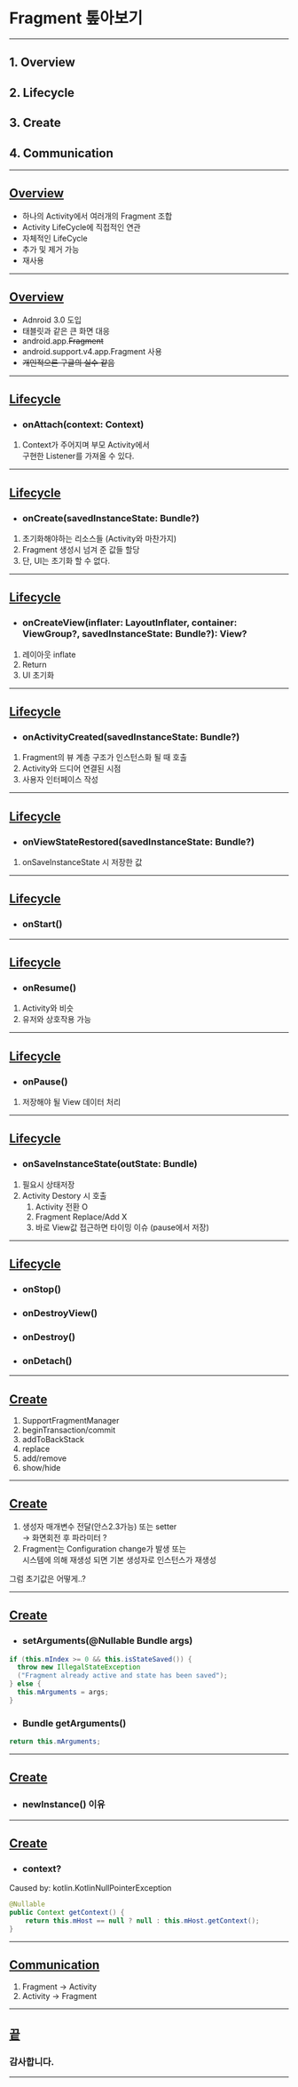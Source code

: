 # Fragment 톺아보기

---

## 1. Overview
## 2. Lifecycle
## 3. Create
## 4. Communication

--- 

## <u>**Overview**</u>

- 하나의 Activity에서 여러개의 Fragment 조합
- Activity LifeCycle에 직접적인 연관
- 자체적인 LifeCycle
- 추가 및 제거 가능
- 재사용

---
## <u>**Overview**</u>

- Adnroid 3.0 도입
- 태블릿과 같은 큰 화면 대응
- android.app.~~Fragment~~
- android.support.v4.app.Fragment 사용
- ~~개인적으론 구글의 실수 같음~~

---

## <u>**Lifecycle**</u>

- ### onAttach(context: Context)
1. Context가 주어지며 부모 Activity에서  
구현한 Listener를 가져올 수 있다.

---

## <u>**Lifecycle**</u>

- ### onCreate(savedInstanceState: Bundle?)
1. 초기화해야하는 리소스들 (Activity와 마찬가지)
2. Fragment 생성시 넘겨 준 값들 할당
3. 단, UI는 초기화 할 수 없다.

---

## <u>**Lifecycle**</u>

- ### onCreateView(inflater: LayoutInflater, container: ViewGroup?, savedInstanceState: Bundle?): View?

1. 레이아웃 inflate
2. Return
3. UI 초기화
---

## <u>**Lifecycle**</u>

- ### onActivityCreated(savedInstanceState: Bundle?)
1. Fragment의 뷰 계층 구조가 인스턴스화 될 때 호출
2. Activity와 드디어 연결된 시점
3. 사용자 인터페이스 작성

---

## <u>**Lifecycle**</u>

- ### onViewStateRestored(savedInstanceState: Bundle?)
1. onSaveInstanceState 시 저장한 값

---

## <u>**Lifecycle**</u>

- ### onStart()

---

## <u>**Lifecycle**</u>

- ### onResume()
1. Activity와 비슷
2. 유저와 상호작용 가능

---

## <u>**Lifecycle**</u>

- ### onPause()
1. 저장해야 될 View 데이터 처리

---

## <u>**Lifecycle**</u>

- ### onSaveInstanceState(outState: Bundle)
1. 필요시 상태저장
2. Activity Destory 시 호출
	1. Activity 전환 O
	2. Fragment Replace/Add X
	3. 바로 View값 접근하면 타이밍 이슈 (pause에서 저장)

---

## <u>**Lifecycle**</u>

- ### onStop()
- ### onDestroyView()
- ### onDestroy()
- ### onDetach()

---

## <u>**Create**</u>
1. SupportFragmentManager
2. beginTransaction/commit
3. addToBackStack
4. replace
5. add/remove
6. show/hide

---

## <u>**Create**</u>

1. 생성자 매개변수 전달(안스2.3가능) 또는 setter <br> -> 화면회전 후 파라미터 ?
2. Fragment는 Configuration change가 발생 또는 <br> 시스템에 의해 재생성 되면 기본 생성자로 인스턴스가 재생성

그럼 초기값은 어떻게..?

---

## <u>**Create**</u>
- ### setArguments(@Nullable Bundle args)
```java
if (this.mIndex >= 0 && this.isStateSaved()) {
  throw new IllegalStateException
  ("Fragment already active and state has been saved");
} else {
  this.mArguments = args;
}
```
- ### Bundle getArguments()
```java
return this.mArguments;
```

---

## <u>**Create**</u>
- ### newInstance() 이유

---

## <u>**Create**</u>
- ### context?
Caused by: kotlin.KotlinNullPointerException

```java
@Nullable
public Context getContext() {
    return this.mHost == null ? null : this.mHost.getContext();
}
```

---

## <u>**Communication**</u>
1. Fragment -> Activity
2. Activity -> Fragment
---

## <u>**끝**</u>
### 감사합니다.

---